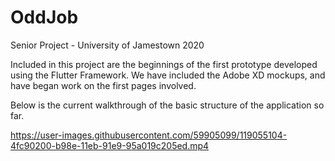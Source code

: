 # OddJob

Senior Project - University of Jamestown 2020

Included in this project are the beginnings of the first prototype developed using the Flutter Framework.
We have included the Adobe XD mockups, and have began work on the first pages involved.

Below is the current walkthrough of the basic structure of the application so far.

https://user-images.githubusercontent.com/59905099/119055104-4fc90200-b98e-11eb-91e9-95a019c205ed.mp4
